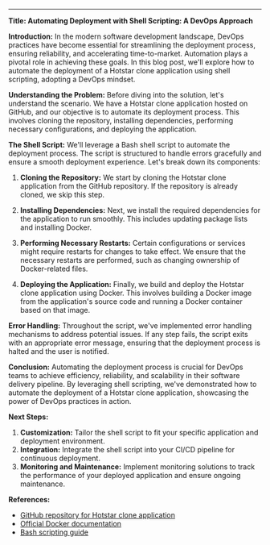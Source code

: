 ---

**Title: Automating Deployment with Shell Scripting: A DevOps Approach**

**Introduction:**
In the modern software development landscape, DevOps practices have become essential for streamlining the deployment process, ensuring reliability, and accelerating time-to-market. Automation plays a pivotal role in achieving these goals. In this blog post, we'll explore how to automate the deployment of a Hotstar clone application using shell scripting, adopting a DevOps mindset.

**Understanding the Problem:**
Before diving into the solution, let's understand the scenario. We have a Hotstar clone application hosted on GitHub, and our objective is to automate its deployment process. This involves cloning the repository, installing dependencies, performing necessary configurations, and deploying the application.

**The Shell Script:**
We'll leverage a Bash shell script to automate the deployment process. The script is structured to handle errors gracefully and ensure a smooth deployment experience. Let's break down its components:

1. **Cloning the Repository:**
   We start by cloning the Hotstar clone application from the GitHub repository. If the repository is already cloned, we skip this step.

2. **Installing Dependencies:**
   Next, we install the required dependencies for the application to run smoothly. This includes updating package lists and installing Docker.

3. **Performing Necessary Restarts:**
   Certain configurations or services might require restarts for changes to take effect. We ensure that the necessary restarts are performed, such as changing ownership of Docker-related files.

4. **Deploying the Application:**
   Finally, we build and deploy the Hotstar clone application using Docker. This involves building a Docker image from the application's source code and running a Docker container based on that image.

**Error Handling:**
Throughout the script, we've implemented error handling mechanisms to address potential issues. If any step fails, the script exits with an appropriate error message, ensuring that the deployment process is halted and the user is notified.

**Conclusion:**
Automating the deployment process is crucial for DevOps teams to achieve efficiency, reliability, and scalability in their software delivery pipeline. By leveraging shell scripting, we've demonstrated how to automate the deployment of a Hotstar clone application, showcasing the power of DevOps practices in action.

**Next Steps:**
1. **Customization:** Tailor the shell script to fit your specific application and deployment environment.
2. **Integration:** Integrate the shell script into your CI/CD pipeline for continuous deployment.
3. **Monitoring and Maintenance:** Implement monitoring solutions to track the performance of your deployed application and ensure ongoing maintenance.

**References:**
- [GitHub repository for Hotstar clone application](https://github.com/RAM28EC/Hotstar-Clone)
- [Official Docker documentation](https://docs.docker.com/)
- [Bash scripting guide](https://www.gnu.org/software/bash/manual/bash.html)

